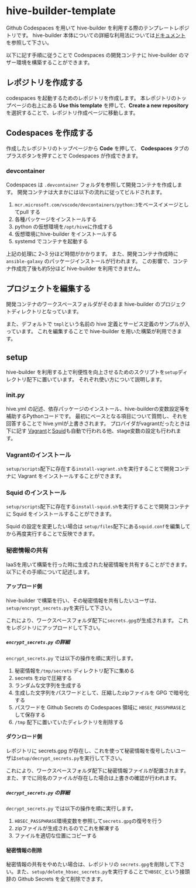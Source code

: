 # hive-builder-template

Github Codespaces を用いて hive-builder を利用する際のテンプレートレポジトリです。
hive-builder 本体についての詳細な利用法については[ドキュメント](https://hive-builder.readthedocs.io/ja/latest/)を参照して下さい。

以下に記す手順に従うことで Codespaces の開発コンテナに hive-builder のマザー環境を構築することができます。

## レポジトリを作成する

codespaces を起動するためのレポジトリを作成します。
本レポジトリのトップページの右上にある **Use this template** を押して、**Create a new repository**を選択することで、レポジトリ作成ページに移動します。

## Codespaces を作成する
作成したレポジトリのトップページから **Code** を押して、 **Codespaces** タブのプラスボタンを押すことで Codespaces が作成できます。

### devcontainer

Codespaces は `.devcontainer` フォルダを参照して開発コンテナを作成します。
開発コンテナは大まかには以下の流れに従ってビルドされます。

1. `mcr.microsoft.com/vscode/devcontainers/python:3`をベースイメージとしてpull する
1. 各種パッケージをインストールする
1. python の仮想環境を`/opt/hive`に作成する
1. 仮想環境にhive-builder をインストールする
1. systemd でコンテナを起動する

上記の処理に 2~3 分ほど時間がかかります。 
また、開発コンテナ作成時に `ansible-galaxy` のパッケージインストールが行われます。
この影響で、コンテナ作成完了後も約5分ほど hive-builder を利用できません。

## プロジェクトを編集する
開発コンテナのワークスペースフォルダがそのまま hive-builder のプロジェクトディレクトリとなっています。

また、デフォルトで `tmpl`という名前の hive 定義とサービス定義のサンプルが入っています。
これを編集することで hive-builder を用いた構築が利用できます。

## setup
hive-builder を利用する上で利便性を向上させるためのスクリプトを`setup`ディレクトリ配下に置いています。
それぞれ使い方について説明します。

### init.py

hive.yml の記述、依存パッケージのインストール、hive-builderの変数設定等を補助するPythonコードです。
最初にベースとなる項目について質問し、それを回答することで hive.ymlが上書きされます。
プロバイダがvagrantだったときは下に記す [Vagrant](#vagrantのインストール)と[Squid](#squid-のインストール)も自動で行われる他、stage変数の設定も行われます。

### Vagrantのインストール

`setup/scripts`配下に存在する`install-vagrant.sh`を実行することで開発コンテナに Vagrant をインストールすることができます。

### Squid のインストール

`setup/scripts`配下に存在する`install-squid.sh`を実行することで開発コンテナに Squid をインストールすることができます。

Squid の設定を変更したい場合は `setup/files`配下にある`squid.conf`を編集してから再度実行することで反映できます。

### 秘密情報の共有

IaaSを用いて構築を行った時に生成された秘密情報を共有することができます。
以下にその手順について記述します。

#### アップロード側

hive-builder で構築を行い、その秘密情報を共有したいユーザは、`setup/encrypt_secrets.py`を実行して下さい。

これにより、ワークスペースフォルダ配下に`secrets.gpg`が生成されます。
これをレポジトリにアップロードして下さい。

##### `encrypt_secrets.py` の詳細

`encrypt_secrets.py` では以下の操作を順に実行します。

1. 秘密情報を`/tmp/secrets` ディレクトリ配下に集める
1. secrets をzipで圧縮する
1. ランダムな文字列を生成する
1. 生成した文字列をパスワードとして、圧縮したzipファイルを GPG で暗号化する
1. パスワードを Github Secrets の Codespaces 領域に `HBSEC_PASSPHRASE`として保存する
1. `/tmp` 配下に置いていたディレクトリを削除する

#### ダウンロード側

レポジトリに secrets.gpg が存在し、これを使って秘密情報を復号したいユーザは`setup/decrypt_secrets.py`を実行して下さい。

これにより、ワークスペースフォルダ配下に秘密情報ファイルが配置されます。
また、すでに同名のファイルが存在した場合は上書きの確認が行われます。

##### `decrypt_secrets.py` の詳細

`decrypt_secrets.py` では以下の操作を順に実行します。

1. `HBSEC_PASSPHRASE`環境変数を参照して`secrets.gpg`の復号を行う
1. zipファイルが生成されるのでこれを解凍する
1. ファイルを適切な位置にコピーする

#### 秘密情報の削除

秘密情報の共有をやめたい場合は、レポジトリの `secrets.gpg`を削除して下さい。また、`setup/delete_hbsec_secrets.py`を実行することで`HBSEC_`という接頭辞の Github Secrets を全て削除できます。